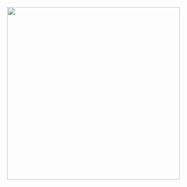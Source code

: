 <img src="https://github-readme-stats.vercel.app/api?username=Abolfazl-Taj&show_icons=true&theme=dark" width="400">

